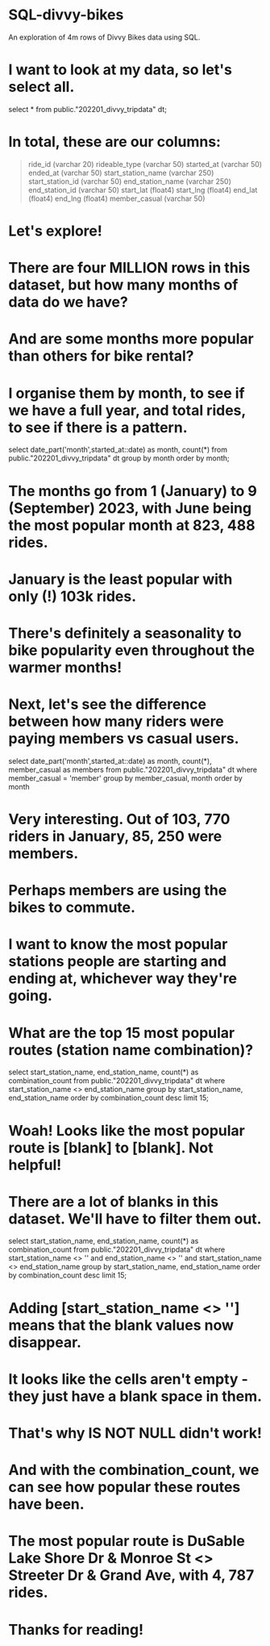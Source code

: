 # SQL-divvy-bikes
An exploration of 4m rows of Divvy Bikes data using SQL.

# I want to look at my data, so let's select all.
select *
from public."202201_divvy_tripdata" dt;

# In total, these are our columns:
> ride_id (varchar 20)
> rideable_type (varchar 50)
> started_at (varchar 50)
> ended_at (varchar 50)
> start_station_name (varchar 250)
> start_station_id (varchar 50)
> end_station_name (varchar 250)
> end_station_id (varchar 50)
> start_lat (float4)
> start_lng (float4)
> end_lat (float4)
> end_lng (float4)
> member_casual (varchar 50)
# Let's explore!

# There are four MILLION rows in this dataset, but how many months of data do we have?
# And are some months more popular than others for bike rental?
# I organise them by month, to see if we have a full year, and total rides, to see if there is a pattern.
select date_part('month',started_at::date) as month, count(*)
from public."202201_divvy_tripdata" dt 
group by month
order by month;

# The months go from 1 (January) to 9 (September) 2023, with June being the most popular month at 823, 488 rides.
# January is the least popular with only (!) 103k rides.
# There's definitely a seasonality to bike popularity even throughout the warmer months!
# Next, let's see the difference between how many riders were paying members vs casual users.
select date_part('month',started_at::date) as month, count(*), member_casual as members
from public."202201_divvy_tripdata" dt 
where member_casual = 'member'
group by member_casual, month
order by month

# Very interesting. Out of 103, 770 riders in January, 85, 250 were members.
# Perhaps members are using the bikes to commute.
# I want to know the most popular stations people are starting and ending at, whichever way they're going.
# What are the top 15 most popular routes (station name combination)?
select start_station_name, end_station_name, count(*) as combination_count
from public."202201_divvy_tripdata" dt 
where start_station_name <> end_station_name 
group by start_station_name, end_station_name
order by combination_count desc 
limit 15;

# Woah! Looks like the most popular route is [blank] to [blank]. Not helpful!
# There are a lot of blanks in this dataset. We'll have to filter them out.
select start_station_name, end_station_name, count(*) as combination_count
from public."202201_divvy_tripdata" dt 
where start_station_name <> '' and end_station_name <> '' 
	and start_station_name <> end_station_name 
group by start_station_name, end_station_name
order by combination_count desc 
limit 15;

# Adding [start_station_name <> ''] means that the blank values now disappear.
# It looks like the cells aren't empty - they just have a blank space in them.
# That's why IS NOT NULL didn't work!

# And with the combination_count, we can see how popular these routes have been.
# The most popular route is DuSable Lake Shore Dr & Monroe St <> Streeter Dr & Grand Ave, with 4, 787 rides.

# Thanks for reading!












